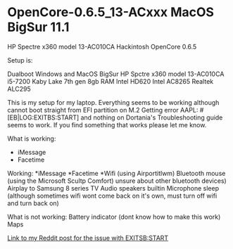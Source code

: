 # OpenCore-0.6.5_13-ACxxx MacOS BigSur 11.1
HP Spectre x360 model 13-AC010CA Hackintosh OpenCore 0.6.5

Setup is:

Dualboot Windows and MacOS BigSur
HP Spctre x360 model 13-AC010CA
i5-7200 Kaby Lake 7th gen
8gb RAM
Intel HD620
Intel AC8265
Realtek ALC295

This is my setup for my laptop. Everything seems to be working although cannot boot straight from EFI partition on M.2 Getting error AAPL: #[EB|LOG:EXITBS:START] and nothing on Dortania's Troubleshooting guide seems to work. If you find something that works please let me know.

What is working:
* iMessage
* Facetime


Working:
*iMessage
*Facetime
*Wifi (using Airportitlwm)
Bluetooth mouse (using the Microsoft Scultp Comfort) unsure about other bluetooth devices)
Airplay to Samsung 8 series TV
Audio speakers builtin
Microphone
sleep (although sometimes wifi wont come back on it's own, must turn off wifi and turn back on)

What is not working:
Battery indicator (dont know how to make this work)
Maps



[Link to my Reddit post for the issue with EXITSB:START](https://www.reddit.com/r/hackintosh/comments/kvrnha/laptop_hp_spectre_x360_model_13acxxx_stuck_at/)
